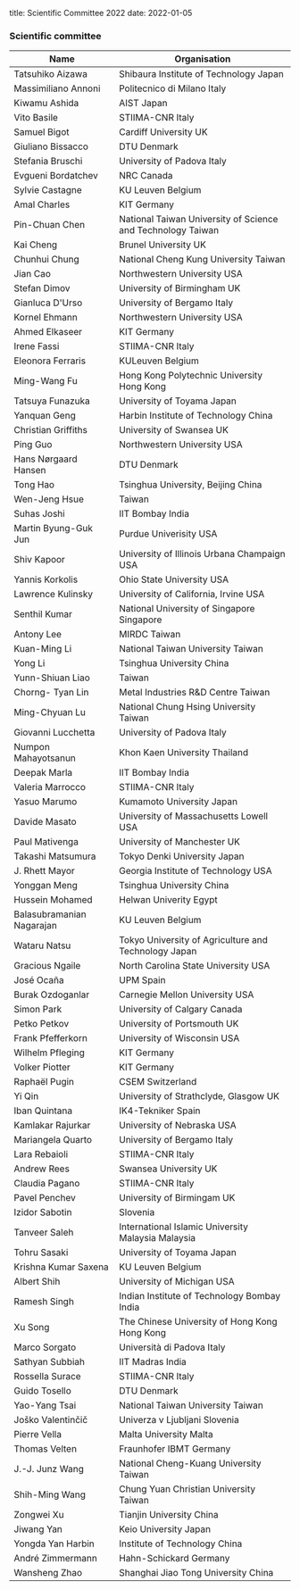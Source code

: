 title: Scientific Committee 2022
date: 2022-01-05

### Scientific committee

| **Name** | **Organisation** |
|--|---|
| Tatsuhiko Aizawa | Shibaura Institute of Technology	Japan |
| Massimiliano	Annoni |	Politecnico di Milano	Italy |
| Kiwamu	Ashida |	AIST	Japan |
| Vito	Basile | STIIMA-CNR	Italy |
| Samuel	Bigot	| Cardiff University	UK |
| Giuliano	Bissacco | 	DTU	Denmark |
| Stefania	Bruschi	| University of Padova	Italy |
| Evgueni	Bordatchev |	NRC	Canada |
| Sylvie	Castagne | KU Leuven	Belgium|
| Amal	Charles	| KIT	Germany |
| Pin-Chuan	Chen |	National Taiwan University of Science and Technology	Taiwan |
| Kai	Cheng |	Brunel University	UK |
| Chunhui	Chung |	National Cheng Kung University	Taiwan |
| Jian	Cao |	Northwestern University	USA |
| Stefan	Dimov | University of Birmingham	UK |
| Gianluca	D'Urso |	University of Bergamo	Italy |
| Kornel	Ehmann |	Northwestern University	USA |
| Ahmed 	Elkaseer |	KIT	Germany |
| Irene	Fassi	| STIIMA-CNR	Italy |
| Eleonora	Ferraris |	KULeuven	Belgium |
| Ming-Wang	Fu	| Hong Kong Polytechnic University	Hong Kong |
| Tatsuya	Funazuka |	University of Toyama	Japan |
| Yanquan	Geng	| Harbin Institute of Technology	China |
| Christian	Griffiths |	University of Swansea	UK |
| Ping	Guo |	Northwestern University	USA |
|Hans Nørgaard	Hansen |	DTU	Denmark |
|Tong	Hao	| Tsinghua University, Beijing	China |
| Wen-Jeng	Hsue	|	Taiwan |
|Suhas	Joshi	| IIT Bombay	India |
|Martin Byung-Guk Jun |	Purdue Univerisity	USA |
|Shiv	Kapoor	| University of Illinois Urbana Champaign	USA |
|Yannis	Korkolis	| Ohio State University	USA |
|Lawrence	Kulinsky |	University of California, Irvine	USA |
|Senthil	Kumar |	National University of Singapore	Singapore |
|Antony	Lee |	MIRDC	Taiwan |
|Kuan-Ming	Li | National Taiwan University	Taiwan |
| Yong	Li	| Tsinghua University	China |
| Yunn-Shiuan	Liao |	Taiwan |
| Chorng- Tyan 	Lin |	Metal Industries R&D Centre	Taiwan |
| Ming-Chyuan	Lu	| National Chung Hsing University	Taiwan |
| Giovanni	Lucchetta |	University of Padova	Italy |
| Numpon	Mahayotsanun	| Khon Kaen University	Thailand |
| Deepak 	Marla |	IIT Bombay	India
| Valeria	Marrocco	| STIIMA-CNR	Italy
| Yasuo	Marumo |	Kumamoto University	Japan |
| Davide	Masato	| University of Massachusetts Lowell 	USA |
| Paul	Mativenga	| University of Manchester	UK |
| Takashi	Matsumura |	Tokyo Denki University	Japan |
| J. Rhett Mayor | Georgia Institute of Technology	USA |
| Yonggan	Meng | Tsinghua University	China |
| Hussein	Mohamed |	Helwan Univerity	Egypt |
| Balasubramanian	Nagarajan |	 KU Leuven Belgium |
| Wataru	Natsu |	Tokyo University of Agriculture and Technology	Japan |
| Gracious	Ngaile |	North Carolina State University	USA |
| José	Ocaña	| UPM	Spain |
| Burak	Ozdoganlar |	Carnegie Mellon University	USA |
| Simon	Park |	University of Calgary	Canada |
| Petko 	Petkov |	University of Portsmouth	UK |
| Frank	Pfefferkorn |	University of Wisconsin	USA  |
| Wilhelm	Pfleging	| KIT	Germany |
| Volker 	Piotter |	KIT	Germany |
| Raphaël	Pugin |	CSEM	Switzerland |
| Yi	Qin |	University of Strathclyde, Glasgow	UK |
| Iban 	Quintana	| IK4-Tekniker	Spain |
| Kamlakar	Rajurkar |	University of Nebraska	USA |
| Mariangela	Quarto|	University of Bergamo	Italy|
| Lara	Rebaioli |	STIIMA-CNR	Italy |
| Andrew 	Rees	| Swansea University	UK
| Claudia	Pagano |	STIIMA-CNR	Italy |
|Pavel 	Penchev	| University of Birmingam	UK |
| Izidor 	Sabotin |		Slovenia |
| Tanveer	Saleh	| International Islamic University Malaysia	Malaysia |
| Tohru	Sasaki	| University of Toyama	Japan |
| Krishna Kumar	Saxena	|	KU Leuven Belgium |
| Albert	Shih	| University of Michigan	USA |
| Ramesh 	Singh | Indian Institute of Technology Bombay	India |
| Xu Song | The Chinese University of Hong Kong Hong Kong |
| Marco	Sorgato	 | Università di Padova	Italy |
| Sathyan	Subbiah |	IIT Madras	India |
| Rossella	Surace|	STIIMA-CNR	Italy |
| Guido	Tosello |	DTU	Denmark |
| Yao-Yang	Tsai |	National Taiwan University	Taiwan |
| Joško	Valentinčič |	Univerza v Ljubljani	Slovenia |
| Pierre	Vella	| Malta University	Malta |
| Thomas	Velten	 | Fraunhofer IBMT	Germany
| J.-J. Junz	Wang |	National Cheng-Kuang University	Taiwan |
| Shih-Ming	Wang	| Chung Yuan Christian University	Taiwan |
| Zongwei	Xu	| Tianjin University	China |
| Jiwang	Yan | Keio University	Japan |
| Yongda	Yan	Harbin | Institute of Technology	China |
| André	Zimmermann |	Hahn-Schickard	Germany |
| Wansheng	Zhao |	Shanghai Jiao Tong University	China |






